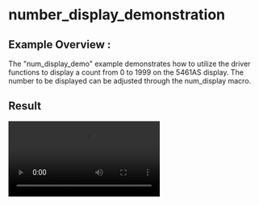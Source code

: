 # number_display_demonstration

## Example Overview :

 The "num_display_demo" example demonstrates how to utilize the driver functions to display a count from 0 to 1999 on the 5461AS display. The number to be displayed can be adjusted through the num_display macro.

## Result 
<video src="code_result.mp4" controls title="Title"></video>